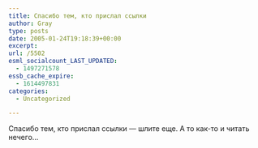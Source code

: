 ```yaml
---
title: Спасибо тем, кто прислал ссылки
author: Gray
type: posts
date: 2005-01-24T19:18:39+00:00
excerpt:
url: /5502
esml_socialcount_LAST_UPDATED:
  - 1497271578
essb_cache_expire:
  - 1614497831
categories:
  - Uncategorized

---
```








Спасибо тем, кто прислал ссылки &#8212; шлите еще. А то как-то и читать нечего&#8230;